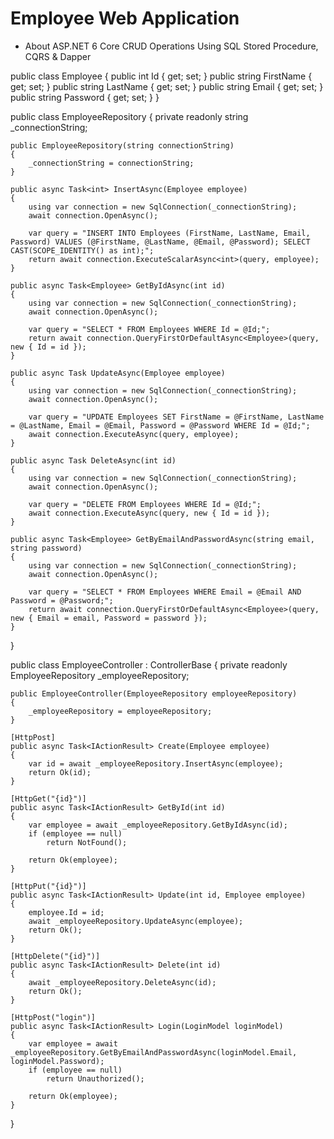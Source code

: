 # Employee Web Application
- About ASP.NET 6 Core CRUD Operations Using SQL Stored Procedure, CQRS & Dapper

public class Employee
{
    public int Id { get; set; }
    public string FirstName { get; set; }
    public string LastName { get; set; }
    public string Email { get; set; }
    public string Password { get; set; }
}

public class EmployeeRepository
{
    private readonly string _connectionString;

    public EmployeeRepository(string connectionString)
    {
        _connectionString = connectionString;
    }

    public async Task<int> InsertAsync(Employee employee)
    {
        using var connection = new SqlConnection(_connectionString);
        await connection.OpenAsync();

        var query = "INSERT INTO Employees (FirstName, LastName, Email, Password) VALUES (@FirstName, @LastName, @Email, @Password); SELECT CAST(SCOPE_IDENTITY() as int);";
        return await connection.ExecuteScalarAsync<int>(query, employee);
    }

    public async Task<Employee> GetByIdAsync(int id)
    {
        using var connection = new SqlConnection(_connectionString);
        await connection.OpenAsync();

        var query = "SELECT * FROM Employees WHERE Id = @Id;";
        return await connection.QueryFirstOrDefaultAsync<Employee>(query, new { Id = id });
    }

    public async Task UpdateAsync(Employee employee)
    {
        using var connection = new SqlConnection(_connectionString);
        await connection.OpenAsync();

        var query = "UPDATE Employees SET FirstName = @FirstName, LastName = @LastName, Email = @Email, Password = @Password WHERE Id = @Id;";
        await connection.ExecuteAsync(query, employee);
    }

    public async Task DeleteAsync(int id)
    {
        using var connection = new SqlConnection(_connectionString);
        await connection.OpenAsync();

        var query = "DELETE FROM Employees WHERE Id = @Id;";
        await connection.ExecuteAsync(query, new { Id = id });
    }

    public async Task<Employee> GetByEmailAndPasswordAsync(string email, string password)
    {
        using var connection = new SqlConnection(_connectionString);
        await connection.OpenAsync();

        var query = "SELECT * FROM Employees WHERE Email = @Email AND Password = @Password;";
        return await connection.QueryFirstOrDefaultAsync<Employee>(query, new { Email = email, Password = password });
    }
}

public class EmployeeController : ControllerBase
{
    private readonly EmployeeRepository _employeeRepository;

    public EmployeeController(EmployeeRepository employeeRepository)
    {
        _employeeRepository = employeeRepository;
    }

    [HttpPost]
    public async Task<IActionResult> Create(Employee employee)
    {
        var id = await _employeeRepository.InsertAsync(employee);
        return Ok(id);
    }

    [HttpGet("{id}")]
    public async Task<IActionResult> GetById(int id)
    {
        var employee = await _employeeRepository.GetByIdAsync(id);
        if (employee == null)
            return NotFound();

        return Ok(employee);
    }

    [HttpPut("{id}")]
    public async Task<IActionResult> Update(int id, Employee employee)
    {
        employee.Id = id;
        await _employeeRepository.UpdateAsync(employee);
        return Ok();
    }

    [HttpDelete("{id}")]
    public async Task<IActionResult> Delete(int id)
    {
        await _employeeRepository.DeleteAsync(id);
        return Ok();
    }

    [HttpPost("login")]
    public async Task<IActionResult> Login(LoginModel loginModel)
    {
        var employee = await _employeeRepository.GetByEmailAndPasswordAsync(loginModel.Email, loginModel.Password);
        if (employee == null)
            return Unauthorized();

        return Ok(employee);
    }
}
